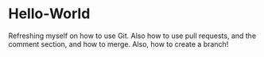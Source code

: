 # Hello-World
Refreshing myself on how to use Git.
Also how to use pull requests, and the comment section, and how to merge.
Also, how to create a branch!
